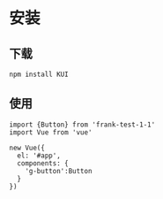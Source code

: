 
# 安装

## 下载
```
npm install KUI
```

## 使用
```
import {Button} from 'frank-test-1-1'
import Vue from 'vue'

new Vue({
  el: '#app',
  components: {
    'g-button':Button
  }
})

```
